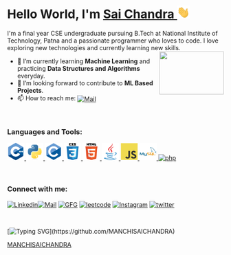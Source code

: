 <h1>Hello World, I'm <a  href="https://github.com/MANCHISAICHANDRA/">Sai Chandra </a> <img  src="https://raw.githubusercontent.com/ABSphreak/ABSphreak/master/gifs/Hi.gif" width="30px"></h1>

I'm a final year CSE undergraduate pursuing B.Tech at National Institute of Technology, Patna and a passionate programmer who loves to code. I love exploring new technologies and currently learning new skills. <br>
<img align='right' src="https://cdn.pixabay.com/photo/2020/05/09/21/43/hacker-5151533_1280.jpg" width="150" height="100">

- 🌱 I’m currently learning **Machine Learning** and practicing **Data Structures and Algorithms** everyday.<br>
- 💬 I’m looking forward to contribute to **ML Based Projects**.
- 📫 How to reach me: <a href="mailto::manchic.ug20.cse@nitp.ac.in" target="blank"><img align="center" src="https://cdn.pixabay.com/photo/2019/10/19/17/24/gmail-4561841_960_720.png" alt="Mail" height="30" width="40" /></a>

<br>

<h3 align="left">Languages and Tools:</h3>

<p align="left"> 
    
 <a href="https://www.w3schools.com/cpp/" target="_blank"> <img src="https://raw.githubusercontent.com/devicons/devicon/master/icons/cplusplus/cplusplus-original.svg" alt="cplusplus" width="40" height="40"/> </a><a href="https://www.python.org" target="_blank" rel="noreferrer"> <img src="https://raw.githubusercontent.com/devicons/devicon/master/icons/python/python-original.svg" alt="python" width="40" height="40"/> </a><a href="https://www.cprogramming.com/" target="_blank" rel="noreferrer"> <img src="https://raw.githubusercontent.com/devicons/devicon/master/icons/c/c-original.svg" alt="c" width="40" height="40"/> </a> <a href="https://www.w3schools.com/css/" target="_blank" rel="noreferrer"> <img src="https://raw.githubusercontent.com/devicons/devicon/master/icons/css3/css3-original-wordmark.svg" alt="css3" width="40" height="40"/> </a> <a href="https://www.w3.org/html/" target="_blank" rel="noreferrer"> <img src="https://raw.githubusercontent.com/devicons/devicon/master/icons/html5/html5-original-wordmark.svg" alt="html5" width="40" height="40"/> </a> <a href="https://www.java.com" target="_blank" rel="noreferrer"> <img src="https://raw.githubusercontent.com/devicons/devicon/master/icons/java/java-original.svg" alt="java" width="40" height="40"/> </a> <a href="https://developer.mozilla.org/en-US/docs/Web/JavaScript" target="_blank" rel="noreferrer"> <img src="https://raw.githubusercontent.com/devicons/devicon/master/icons/javascript/javascript-original.svg" alt="javascript" width="40" height="40"/> </a> <a href="https://www.mysql.com/" target="_blank" rel="noreferrer"> <img src="https://raw.githubusercontent.com/devicons/devicon/master/icons/mysql/mysql-original-wordmark.svg" alt="mysql" width="40" height="40"/> </a> <a href="https://www.php.net/" target="_blank" rel="noreferrer"> <img src="https://upload.wikimedia.org/wikipedia/commons/thumb/2/27/PHP-logo.svg/2560px-PHP-logo.svg.png" alt="php" width="40" height="40"/> </a>  
      
</p>

<br>
<h3 align="left">Connect with me:</h3>
<p align="left">
<a href="https://www.linkedin.com/in/sai-chandra-389644202/" target="blank"><img align="center" src="https://raw.githubusercontent.com/rahuldkjain/github-profile-readme-generator/master/src/images/icons/Social/linked-in-alt.svg" alt="Linkedin" height="30" width="40" /></a><a href="mailto::manchic.ug20.cse@nitp.ac.in" target="blank"><img align="center" src="https://cdn.pixabay.com/photo/2019/10/19/17/24/gmail-4561841_960_720.png" alt="Mail" height="30" width="40" /></a>
<a href="https://auth.geeksforgeeks.org/user/saichan79p5" target="blank"><img align="center" src="https://raw.githubusercontent.com/rahuldkjain/github-profile-readme-generator/master/src/images/icons/Social/geeks-for-geeks.svg" alt="GFG" height="30" width="40" /></a>
<a href="https://www.leetcode.com/sai_chandra_5" target="blank"><img align="center" src="https://raw.githubusercontent.com/rahuldkjain/github-profile-readme-generator/master/src/images/icons/Social/leet-code.svg" alt="leetcode" height="30" width="40" /></a>
<a href="https://instagram.com/sai_chandra_5" target="blank"><img align="center" src="https://raw.githubusercontent.com/rahuldkjain/github-profile-readme-generator/master/src/images/icons/Social/instagram.svg" alt="Instagram" height="30" width="40" /></a>
<a href="https://twitter.com/Saichan60451231" target="blank"><img align="center" src="https://raw.githubusercontent.com/rahuldkjain/github-profile-readme-generator/master/src/images/icons/Social/twitter.svg" alt="twitter" height="30" width="40" /></a>
</p>
<br>

[![Typing SVG](https://readme-typing-svg.herokuapp.com/?lines=Thanks+For+Visiting....!!!&center=true&color="#000000")](https://github.com/MANCHISAICHANDRA)

[MANCHISAICHANDRA](https://github.com/MANCHISAICHANDRA)


<!--
**MANCHISAICHANDRA/MANCHISAICHANDRA** is a ✨ _special_ ✨ repository because its `README.md` (this file) appears on your GitHub profile.

Here are some ideas to get you started:

- 🔭 I’m currently working on ...
- 🌱 I’m currently learning ...
- 👯 I’m looking to collaborate on ...
- 🤔 I’m looking for help with ...
- 💬 Ask me about ...
- 📫 How to reach me: ...
- 😄 Pronouns: ...
- ⚡ Fun fact: ...
-->
